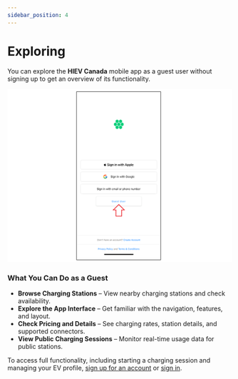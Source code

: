 ```yaml
---
sidebar_position: 4
---
```

# Exploring
You can explore the **HIEV Canada** mobile app as a guest user without signing up to get an overview of its functionality. 

![Guest User](img/Guest.png)
### What You Can Do as a Guest

- **Browse Charging Stations** – View nearby charging stations and check availability.
- **Explore the App Interface** – Get familiar with the navigation, features, and layout.
- **Check Pricing and Details** – See charging rates, station details, and supported connectors.
- **View Public Charging Sessions** – Monitor real-time usage data for public stations.

To access full functionality, including starting a charging session and managing your EV profile, [sign up for an account](docs/UserGuide/iOS/CreatingAccount.md) or [sign in](docs/UserGuide/iOS/SigningIn.md).